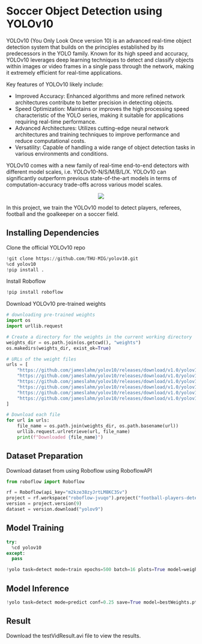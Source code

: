 # Soccer Object Detection using YOLOv10


YOLOv10 (You Only Look Once version 10) is an advanced real-time object detection system that builds on the principles established by its predecessors in the YOLO family. Known for its high speed and accuracy, YOLOv10 leverages deep learning techniques to detect and classify objects within images or video frames in a single pass through the network, making it extremely efficient for real-time applications.

Key features of YOLOv10 likely include:

- Improved Accuracy: Enhanced algorithms and more refined network architectures contribute to better precision in detecting objects.
- Speed Optimization: Maintains or improves the high processing speed characteristic of the YOLO series, making it suitable for applications requiring real-time performance.
- Advanced Architectures: Utilizes cutting-edge neural network architectures and training techniques to improve performance and reduce computational costs.
- Versatility: Capable of handling a wide range of object detection tasks in various environments and conditions.

YOLOv10 comes with a new family of real-time end-to-end detectors with different model scales, i.e. YOLOv10-N/S/M/B/L/X. YOLOv10 can significantly outperform previous state-of-the-art models in terms of computation-accuracy trade-offs across various model scales.

<p align = "center"><img src = "https://github.com/naik24/ImageProcessing-ComputerVision/assets/69704762/196e87ac-a739-4897-b291-fcde1edb8ef8"></p>

In this project, we train the YOLOv10 model to detect players, referees, football and the goalkeeper on a soccer field.

## Installing Dependencies

Clone the official YOLOv10 repo
```python
!git clone https://github.com/THU-MIG/yolov10.git
%cd yolov10
!pip install .
```

Install Roboflow
```python
!pip install roboflow
```

Download YOLOv10 pre-trained weights
```python
# downloading pre-trained weights
import os
import urllib.request

# Create a directory for the weights in the current working directory
weights_dir = os.path.join(os.getcwd(), "weights")
os.makedirs(weights_dir, exist_ok=True)

# URLs of the weight files
urls = [
    "https://github.com/jameslahm/yolov10/releases/download/v1.0/yolov10n.pt",
    "https://github.com/jameslahm/yolov10/releases/download/v1.0/yolov10s.pt",
    "https://github.com/jameslahm/yolov10/releases/download/v1.0/yolov10m.pt",
    "https://github.com/jameslahm/yolov10/releases/download/v1.0/yolov10b.pt",
    "https://github.com/jameslahm/yolov10/releases/download/v1.0/yolov10x.pt",
    "https://github.com/jameslahm/yolov10/releases/download/v1.0/yolov10l.pt"
]

# Download each file
for url in urls:
    file_name = os.path.join(weights_dir, os.path.basename(url))
    urllib.request.urlretrieve(url, file_name)
    print(f"Downloaded {file_name}")
```

## Dataset Preparation

Download dataset from using Roboflow using RoboflowAPI
```python
from roboflow import Roboflow

rf = Roboflow(api_key="m2kze38zyJrtLM8KC3Sv")
project = rf.workspace("roboflow-jvuqo").project("football-players-detection-3zvbc")
version = project.version(9)
dataset = version.download("yolov9")
```

## Model Training
```python
try:
  %cd yolov10
except:
  pass

!yolo task=detect mode=train epochs=500 batch=16 plots=True model=weights/yolov10n.pt data=/content/yolov10/football-players-detection-9/data.yaml
```

## Model Inference
```python
!yolo task=detect mode=predict conf=0.25 save=True model=bestWeights.pt source=testVid.mp4
```

## Result
Download the testVidResult.avi file to view the results.
